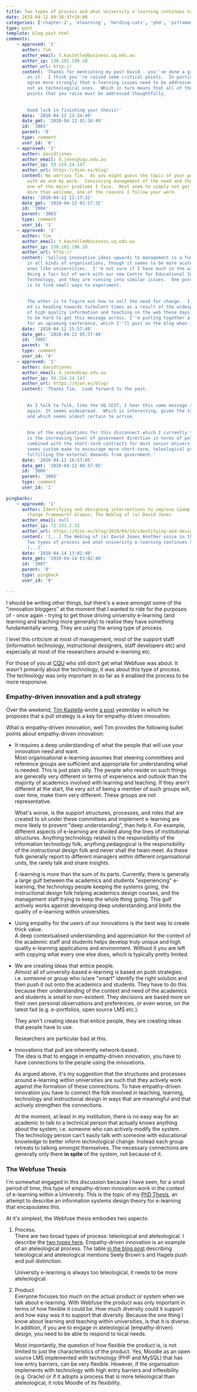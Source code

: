 ```yaml
---
title: Two types of process and what university e-learning continues to get wrong
date: 2010-04-12 09:38:37+10:00
categories: ['chapter-2', 'elearning', 'herding-cats', 'phd', 'psframework', 'thesis', 'webfuse']
type: post
template: blog-post.html
comments:
    - approved: '1'
      author: Tim
      author_email: t.kastelle@business.uq.edu.au
      author_ip: 130.102.196.10
      author_url: http://
      content: 'Thanks for mentioning my post David - you''ve done a great job of building
        on it.  I think you''re raised some critical points.  In particular, I couldn''t
        agree more strongly that e-learning issues need to be addressed as people issues,
        not as technological ones.  Which in turn means that all of the empathy/people-related
        points that you raise must be addressed thoughtfully.
    
    
        Good luck in finishing your thesis!'
      date: '2010-04-12 11:34:49'
      date_gmt: '2010-04-12 01:34:49'
      id: '3003'
      parent: '0'
      type: comment
      user_id: '0'
    - approved: '1'
      author: davidtjones
      author_email: d.jones@cqu.edu.au
      author_ip: 59.154.24.147
      author_url: https://djon.es/blog/
      content: No worries Tim.  As you might guess the topic of your post resonates strongly
        with me and my work.  Convincing management of the need and the distinction remains
        one of the major problems I face.  Most seem to simply not get it.  Any advice
        more than welcome, one of the reasons I follow your work.
      date: '2010-04-12 12:17:32'
      date_gmt: '2010-04-12 02:17:32'
      id: '3004'
      parent: '3003'
      type: comment
      user_id: '1'
    - approved: '1'
      author: Tim
      author_email: t.kastelle@business.uq.edu.au
      author_ip: 130.102.196.10
      author_url: http://
      content: 'Selling innovative ideas upwards to management is a fundamental problem
        in all kinds of organisations, though it seems to be more acute in public sector
        ones like universities.  I''m not sure if I have much in the way of advice.  I''m
        doing a fair bit of work with our new Centre for Educational Innovation &amp;
        Technology, and they are running into similar issues.  One possible way forward
        is to find small ways to experiment.
    
    
        The other is to figure out how to sell the need for change.  I do think that higher
        ed is heading towards turbulent times as a result of the widespread availability
        of high quality information and teaching on the web these days - but it seems
        to be hard to get this message across. I''m putting together a talk on this topic
        for an upcoming conference, which I''ll post on the blog when it''s done.'
      date: '2010-04-12 15:57:40'
      date_gmt: '2010-04-12 05:57:40'
      id: '3005'
      parent: '0'
      type: comment
      user_id: '0'
    - approved: '1'
      author: davidtjones
      author_email: d.jones@cqu.edu.au
      author_ip: 59.154.24.147
      author_url: https://djon.es/blog/
      content: 'Thanks Tim.  Look forward to the post.
    
    
        As I talk to folk, like the UQ CEIT, I hear this same message repeated again and
        again. It seems widespread.  Which is interesting, given the turbulence you foresee
        and which seems almost certain to arrive.
    
    
        One of the explanations for this disconnect which I currently think is most appropriate
        is the increasing level of government direction in terms of policies and requirements,
        combined with the short-term contracts for most senior University staff. The combination
        seems custom made to encourage more short-term, teleological processes aimed at
        fulfilling the external demands from government.'
      date: '2010-04-12 16:57:05'
      date_gmt: '2010-04-12 06:57:05'
      id: '3006'
      parent: '3005'
      type: comment
      user_id: '1'
    
pingbacks:
    - approved: '1'
      author: Identifying and designing interventions to improve L&amp;T &#8211; a behaviour
        change framework? &laquo; The Weblog of (a) David Jones
      author_email: null
      author_ip: 72.233.2.32
      author_url: https://djon.es/blog/2010/04/14/identifying-and-designing-interventions-to-improve-lt-a-behaviour-change-framework/
      content: '[...] The Weblog of (a) David Jones Another voice in the blogosphere    &laquo;
        Two types of process and what university e-learning continues to get&nbsp;wrong
        [...]'
      date: '2010-04-14 13:02:40'
      date_gmt: '2010-04-14 03:02:40'
      id: '3007'
      parent: '0'
      type: pingback
      user_id: '0'
    
---
```

I should be writing other things, but there's a wave amongst some of the "innovation bloggers" at the moment that I wanted to ride for the purposes of - once again - trying to get those driving university e-learning (and learning and teaching more generally) to realise they have something fundamentally wrong. They are using the wrong type of process.

I level this criticism at most of management, most of the support staff (information technology, instructional designers, staff developers etc) and especially at most of the researchers around e-learning etc.

For those of you at [CQU](http://www.cqu.edu.au/) who still don't get what Webfuse was about. It wasn't primarily about the technology, it was about this type of process. The technology was only important in so far as it enabled the process to be more responsive.

### Empathy-driven innovation and a pull strategy

Over the weekend, [Tim Kastelle](http://timkastelle.org/) wrote [a post](http://timkastelle.org/blog/2010/04/pull-a-key-for-empathy-driven-innovation/) yesterday in which he proposes that a pull strategy is a key for empathy-driven innovation.

What is empathy-driven innovation, well Tim provides the following bullet points about empathy-driven innovation:

- It requires a deep understanding of what the people that will use your innovation need and want.  
    Most organisational e-learning assumes that steering committees and reference groups are sufficient and appropriate for understanding what is needed. This is just plain silly. The people who reside on such things are generally very different in terms of experience and outlook than the majority of academics involved with learning and teaching. If they aren't different at the start, the very act of being a member of such groups will, over time, make them very different. These groups are not representative.
    
    What's worse, is the support structures, processes, and roles that are created to sit under these committees and implement e-learning are more likely to prevent "deep understanding", than help it. For example, different aspects of e-learning are divided along the lines of institutional structures. Anything technology related is the responsibility of the information technology folk, anything pedagogical is the responsibility of the instructional design folk and never shall the twain meet. As these folk generally report to different managers within different organisational units, the rarely talk and share insights.
    
    E-learning is more than the sum of its parts. Currently, there is generally a large gulf between the academics and students "experiencing" e-learning, the technology people keeping the systems going, the instructional design folk helping academics design courses, and the management staff trying to keep the whole thing going. This gulf actively works against developing deep understanding and limits the quality of e-learning within universities.
    
- Using empathy for the users of our innovations is the best way to create thick value.  
    A deep contextualised understanding and appreciation for the context of the academic staff and students helps develop truly unique and high quality e-learning applications and environment. Without it you are left with copying what every one else does, which is typically pretty limited.
- We are creating ideas that entice people.  
    Almost all of university-based e-learning is based on push strategies. i.e. someone or group who is/are "smart" identify the right solution and then push it out onto the academics and students. They have to do this because their understanding of the context and need of the academics and students is small to non-existent. They decisions are based more on their own personal observations and preferences, or even worse, on the latest fad (e.g. e-portfolios, open source LMS etc.).
    
    They aren't creating ideas that entice people, they are creating ideas that people have to use.
    
    Researchers are particular bad at this.
    
- Innovations that pull are inherently network-based.  
    The idea is that to engage in empathy-driven innovation, you have to have connections to the people using the innovations.
    
    As argued above, it's my suggestion that the structures and processes around e-learning within universities are such that they actively work against the formation of these connections. To have empathy-driven innovation you have to connect the folk involved in teaching, learning, technology and instructional design in ways that are meaningful and that actively strengthen the connections.
    
    At the moment, at least in my institution, there is no easy way for an academic to talk to a technical person that actually knows anything about the system, i.e. someone who can actively modify the system. The technology person can't easily talk with someone with educational knowledge to better inform technological change. Instead each group retreats to talking amongst themselves. The necessary connections are generally only there **in spite** of the system, not because of it.
    

### The Webfuse Thesis

I'm somewhat engaged in this discussion because I have seen, for a small period of time, this type of empathy-driven innovation work in the context of e-learning within a University. This is the topic of my [PhD Thesis](/blog2/research/phd-thesis/), an attempt to describe an information systems design theory for e-learning that encapsulates this.

At it's simplest, the Webfuse thesis embodies two aspects:

1. Process.  
    There are two broad types of process: teleological and ateleological. I describe the [two types here](/blog2/2009/05/25/teleological-and-ateleological-processes/). Empathy-driven innovation is an example of an ateleological process. The table [in the blog post](/blog2/2009/05/25/teleological-and-ateleological-processes/) describing teleological and ateleological mentions Seely Brown's and Hagels push and pull distinction.
    
    University e-learning is always too teleological, it needs to be more ateleological.
    
2. Product.  
    Everyone focuses too much on the actual product or system when we talk about e-learning. With Webfuse the product was only important in terms of how flexible it could be. How much diversity could it support and how easy was it to support that diversity. Because the one thing I know about learning and teaching within universities, is that it is diverse. In addition, if you are to engage in ateleological (empathy-driven) design, you need to be able to respond to local needs.
    
    Most importantly, the question of how flexible the product is, is not limited to just the characteristics of the product. Yes, Moodle as an open source LMS implemented with technology (PHP and MySQL) that has low entry barriers, can be very flexible. However, if the organisation implements with technology with high entry barriers and inflexibility (e.g. Oracle) or if it adopts a process that is more teleological than ateleological, it robs Moodle of its flexibility.